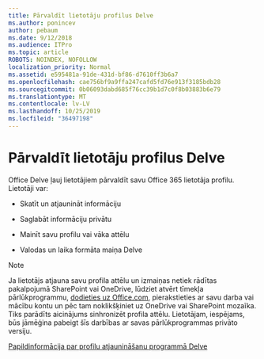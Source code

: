```yaml
---
title: Pārvaldīt lietotāju profilus Delve
ms.author: ponincev
author: pebaum
ms.date: 9/12/2018
ms.audience: ITPro
ms.topic: article
ROBOTS: NOINDEX, NOFOLLOW
localization_priority: Normal
ms.assetid: e595481a-91de-431d-bf86-d7610ff3b6a7
ms.openlocfilehash: cae756bf9a9ffa247cafd5fd76e913f3185bdb28
ms.sourcegitcommit: 0b06093dabd685f76cc39b1d7c0f8b03883b6e79
ms.translationtype: MT
ms.contentlocale: lv-LV
ms.lasthandoff: 10/25/2019
ms.locfileid: "36497198"
---
```

# <a name="manage-user-profiles-in-delve"></a>Pārvaldīt lietotāju profilus Delve

Office Delve ļauj lietotājiem pārvaldīt savu Office 365 lietotāja profilu. Lietotāji var:
  
- Skatīt un atjaunināt informāciju
    
- Saglabāt informāciju privātu
    
- Mainīt savu profilu vai vāka attēlu
    
- Valodas un laika formāta maiņa Delve
    
> [!NOTE]
> Ja lietotājs atjauna savu profila attēlu un izmaiņas netiek rādītas pakalpojumā SharePoint vai OneDrive, lūdziet atvērt tīmekļa pārlūkprogrammu, [dodieties uz Office.com](https://www.office.com), pierakstieties ar savu darba vai mācību kontu un pēc tam noklikšķiniet uz OneDrive vai SharePoint mozaīka. Tiks parādīts aicinājums sinhronizēt profila attēlu. Lietotājam, iespējams, būs jāmēģina pabeigt šīs darbības ar savas pārlūkprogrammas privāto versiju. 
  
[Papildinformācija par profilu atjaunināšanu programmā Delve](https://go.microsoft.com/fwlink/?linkid=735070)
  

